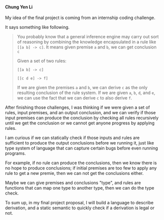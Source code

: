 #### Chung Yen Li

My idea of the final project is coming from an internship coding challenge.

It says something like following.

> You probably know that a general inference engine may carry out sort of reasoning by combining the knowledge encapsulated in a rule like `[[a b] -> c]`. It means given premise `a` and `b`, we can get conclusion `c`
>
> Given a set of two rules:
>
> `[[a b] -> c]`
>
> `[[c d e] -> f]`
>
> If we are given the premises `a` and `b`, we can derive `c` as the only resulting conclusion of the rule system. If we are given `a`, `b`, `d`, and `e`, we can use the fact that we can derive `c` to also derive `f`.

After finishing those challenges, I was thinking if we were given a set of rules, input premises, and an output conclusion, and we can verify if those input premises can produce the conclusion by checking all rules recursively until we get the conclusion or we cannot get anyone progress by applying rules.

I am curious if we can statically check if those inputs and rules are sufficient to produce the output conclusions before we running it, just like type system of language that can capture certain bugs before even running programs.

For example, if no rule can produce the conclusions, then we know there is no hope to produce conclusions; if initial premises are too few to apply any rule to get a new premie, then we can not get the conclusions either.

Maybe we can give premises and conclusions "type", and rules are functions that can map one type to another type, then we can do the type check.

To sum up, in my final project proposal, I will build a language to describe derivation, and a static semantic to quickly check if a derivation is legal or not.
